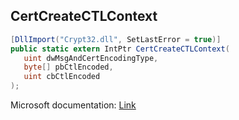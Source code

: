 ## CertCreateCTLContext

```csharp
[DllImport("Crypt32.dll", SetLastError = true)]
public static extern IntPtr CertCreateCTLContext(
   uint dwMsgAndCertEncodingType,
   byte[] pbCtlEncoded,
   uint cbCtlEncoded
);
```

Microsoft documentation: [Link](https://docs.microsoft.com/en-us/windows/win32/api/wincrypt/nf-wincrypt-certcreatectlcontext)
